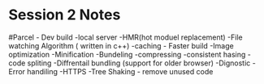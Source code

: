 # Session 2 Notes

#Parcel
    - Dev build
    -local server 
    -HMR(hot moduel replacement)
    -File watching Algorithm ( written in c++)
    -caching - Faster build 
    -Image optimization
    -Minification
    -Bundeling
    -compressing
    -consistent hasing
    -code spliting
    -Diffrentail bundling (support for older browser)
    -Dignostic
    -Error handiling
    -HTTPS
    -Tree Shaking - remove unused code
    